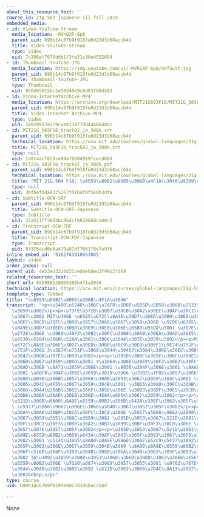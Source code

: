 ```yaml
---
about_this_resource_text: ''
course_id: 21g-503-japanese-iii-fall-2019
embedded_media:
- id: Video-YouTube-Stream
  media_location: -MVhGXP-6p8
  parent_uid: 690b14c67b9f910fe0d23d3d68accb4d
  title: Video-YouTube-Stream
  type: Video
  uid: 7c206ef7675ddb1f3fe51c86e4552054
- id: Thumbnail-YouTube-JPG
  media_location: https://img.youtube.com/vi/-MVhGXP-6p8/default.jpg
  parent_uid: 690b14c67b9f910fe0d23d3d68accb4d
  title: Thumbnail-YouTube-JPG
  type: Thumbnail
  uid: 9b6d65015bc5e50d49e9c8d83f08d403
- id: Video-InternetArchive-MP4
  media_location: https://archive.org/download/MIT21G503F16/MIT21G_503F16_track02_ja_300k.mp4
  parent_uid: 690b14c67b9f910fe0d23d3d68accb4d
  title: Video-Internet Archive-MP4
  type: Video
  uid: 58929917e2c9caa813d77d04ab0b48bc
- id: MIT21G_503F16_track02_ja_300k.srt
  parent_uid: 690b14c67b9f910fe0d23d3d68accb4d
  technical_location: https://ocw.mit.edu/courses/global-languages/21g-503-japanese-iii-fall-2019/instructor-insights/655980b28005306b4f1a3046/MIT21G_503F16_track02_ja_300k.srt
  title: MIT21G_503F16_track02_ja_300k.srt
  type: null
  uid: 1a8c4acf659ce04ef968d919fcecd60d
- id: MIT21G_503F16_track02_ja_300k.pdf
  parent_uid: 690b14c67b9f910fe0d23d3d68accb4d
  technical_location: https://ocw.mit.edu/courses/global-languages/21g-503-japanese-iii-fall-2019/instructor-insights/655980b28005306b4f1a3046/MIT21G_503F16_track02_ja_300k.pdf
  title: "MIT 21G.504 F16: \u6559\u80B2\u8005\u306B\u4F1A\u3046\u5199\u3057"
  type: null
  uid: 3bfbefbda43c5267fd1b4f8f560b3dfa
- id: Subtitle-OCW-SRT
  parent_uid: 690b14c67b9f910fe0d23d3d68accb4d
  title: Subtitle-OCW-SRT-Japanese
  type: Subtitle
  uid: 32a511ff366bbc0b4cf6018668ca40c2
- id: Transcript-OCW-PDF
  parent_uid: 690b14c67b9f910fe0d23d3d68accb4d
  title: Transcript-OCW-PDF-Japanese
  type: Transcript
  uid: 03376acd0e6a479a87df7661f8efe9f6
inline_embed_id: '5162763918653065'
layout: video
order_index: null
parent_uid: 4e53ed3226d31ced4e6ded3f99127d69
related_resources_text: ''
short_url: 655980b28005306b4f1a3046
technical_location: https://ocw.mit.edu/courses/global-languages/21g-503-japanese-iii-fall-2019/instructor-insights/655980b28005306b4f1a3046
template_type: Tabbed
title: "\u6559\u80B2\u8005\u306B\u4F1A\u3046"
transcript: "<p>\u540D\u524D\u306F\u76F8\u5DDD\u5B5D\u5B50\u3068\u7533\u3057\u307E\
  \u3059\u3002</p><p>\u73FE\u5728\u30B7\u30CB\u30A2\u30EC\u30AF\u30C1\u30E3\u30E9\u30FC\
  \u3067\u3001 MIT\u306E \u65E5\u672C\u8A9E\u30D7\u30ED\u30B0\u30E9\u30E0\u306E\u30EA\
  \u30FC\u30C0\u30FC\u3068\u3057\u3066\u3067\u3059\u306D \u5C06\u6765\u306E\u65E5\u672C\
  \u8A9E\u30D7\u30ED\u30B0\u30E9\u30E0\u306E\u65B9\u91DD\u3001 \u307E\u305F\u306F\u73FE\
  \u5728\u306E \u30E9\u30F3\u30B2\u30FC\u30B8\u30AB\u30EA\u30AD\u30E5\u30E9\u30E0\u306E\
  \u6539\u5584\u306B\u52AA\u3081\u3066\u3044\u307E\u3059\u3002</p><p>MIT\u306E\u65E5\
  \u672C\u8A9E\u306E\u30D7\u30ED\u30B0\u30E9\u30E0\u306F1\u5E74\u751F\u3001 2\u5E74\
  \u751F\u3001 3\u5E74\u751F\u3068\u3044\u30463\u3064\u306E\u30EC\u30D9\u30EB\u304C\
  \u3042\u308A\u307E\u3059\u3002</p><p>\u305D\u308C\u305E\u308C\u306E\u30EC\u30D9\u30EB\
  \u306B\u3067\u3059\u306D\u3001 4\u3064\u306E\u30E9\u30F3\u30B2\u30FC\u30B8\u30B9\
  \u30AD\u30EB \u8A71\u3059\u306E\u3001 \u805E\u304F\u306E\u3001 \u8AAD\u3080\u306E\
  \u3001 \u66F8\u304F\u306E\u3059\u3079\u3066 \u7DB2\u7F85\u3057\u3066\u3044\u304F\
  \u3088\u3046\u306B\u3057\u3066\u308B\u3093\u3067\u3059\u304C\u3001 \u7279\u306B\u6211\
  \u3005\u304C\u4F55\u3067\u3059\u304B\u3001 \u30D5\u30A9\u30FC\u30AB\u30B9\u3092\u3057\
  \u3066\u3044\u308B\u306E\u306F\u305D\u306E \u30B3\u30DF\u30E5\u30CB\u30AB\u30C6\u30A3\
  \u30D6\u30B9\u30AD\u30EB\u306E\u4E0A\u9054\u3067\u3059\u3002</p><p>\u79C1\u304C\u6700\
  \u521D\u306B\u8A00\u8A9E\u6559\u80B2\u306B\u643A\u308F\u3063\u305F\u306E\u306F\u3001\
  \ \u5927\u5B66\u9662\u306E\u3068\u304D\u3067\u3057\u305F\u3002</p><p>\u30AA\u30CF\
  \u30A4\u30AA\u30B9\u30C6\u30FC\u30C8\u306E \u5927\u5B66\u9662\u3060\u3063\u305F\u3093\
  \u3067\u3059\u3051\u308C\u3069\u3082 \u305D\u3053\u3067\u521D\u3081\u3066\u30C6\u30A3\
  \u30FC\u30C1\u30F3\u30B0\u30A2\u30B7\u30B9\u30BF\u30F3\u30C8\u306E \u5FDC\u52DF\u3092\
  \u3057\u307E\u3057\u305F\u3002</p><p>\u305D\u3053\u3067\u521D\u3081\u3066 \u8A00\
  \u8A9E\u6559\u80B2\u306B\u643A\u308F\u3063\u305F\u3093\u3067\u3059\u3051\u308C\u3069\
  \u3082\u3001 \u5143\u3005\u8A00\u8A9E\u5B66\u306E\u52C9\u5F37\u3092\u3057\u3066\u3044\
  \u305F\u3082\u306E\u3067\u3059\u304B\u3089 \u8A00\u8A9E\u6559\u80B2\u306E\u3053\u3068\
  \u306F\u5168\u304F\u5206\u304B\u3089\u306A\u304B\u3063\u305F\u3093\u3051\u308C\u3067\
  \u3082 TA\u3092\u3059\u308B\u3053\u3068\u306B\u3088\u3063\u3066\u65E5\u672C\u8A9E\
  \u6559\u80B2\u306E \u7D20\u6674\u3089\u3057\u3055\u3001 \u9762\u767D\u3055\u3068\
  \u3044\u3046\u3082\u306E\u3092 \u521D\u3081\u3066\u7D4C\u9A13\u3057\u307E\u3057\u305F\
  \u3002&nbsp;</p>"
type: course
uid: 690b14c67b9f910fe0d23d3d68accb4d

---
```

None